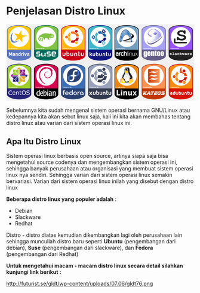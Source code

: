 # Penjelasan Distro Linux

![distro linux](img/distro.png)

Sebelumnya kita sudah mengenal sistem operasi bernama GNU/Linux atau kedepannya kita akan sebut linux saja, kali ini kita akan membahas tentang distro linux atau varian dari sistem operasi linux ini.

## Apa Itu Distro Linux

Sistem operasi linux berbasis open source, artinya siapa saja bisa mengetahui source codenya dan mengembangkan sistem operasi ini, sehingga banyak perusahaan atau organisasi yang membuat sistem operasi linux nya sendiri. Sehingga varian dari sistem operasi linux semakin bervariasi. Varian dari sistem operasi linux inilah yang disebut dengan distro linux

**Beberapa distro linux yang populer adalah** :

- Debian
- Slackware
- Redhat

Distro - distro diatas kemudian dikembangkan lagi oleh perusahaan lain sehingga muncullah distro baru seperti **Ubuntu** (pengembangan dari debian), **Suse** (pengembangan dari slackware), dan **Fedora** (pengembangan dari Redhat)

**Untuk mengetahui macam - macam distro linux secara detail silahkan kunjungi link berikut :**

http://futurist.se/gldt/wp-content/uploads/07.06/gldt76.png
